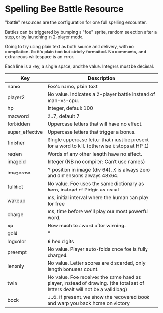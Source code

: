 # Spelling Bee Battle Resource

"battle" resources are the configuration for one full spelling encounter.

Battles can be triggered by bumping a "foe" sprite, random selection after a step, or by launching in 2-player mode.

Going to try using plain text as both source and delivery, with no compilation.
So it's plain text but strictly formatted. No comments, and extraneous whitespace is an error.

Each line is a key, a single space, and the value.
Integers must be decimal.

| Key             | Description |
|-----------------|-------------|
| name            | Foe's name, plain text. |
| player2         | No value. Indicates a 2-player battle instead of man-vs-cpu. |
| hp              | Integer, default 100 |
| maxword         | 2..7, default 7 |
| forbidden       | Uppercase letters that will have no effect. |
| super_effective | Uppercase letters that trigger a bonus. |
| finisher        | Single uppercase letter that must be present for a word to kill. (otherwise it stops at HP 1) |
| reqlen          | Words of any other length have no effect. |
| imageid         | Integer (NB no compiler: Can't use names) |
| imagerow        | Y position in image (div 64). X is always zero and dimensions always 48x64. |
| fulldict        | No value. Foe uses the same dictionary as hero, instead of Pidgin as usual. |
| wakeup          | ms, initial interval where the human can play for free. |
| charge          | ms, time before we'll play our most powerful word. |
| xp              | How much to award after winning. |
| gold            | '' |
| logcolor        | 6 hex digits |
| preempt         | No value. Player auto-folds once foe is fully charged. |
| lenonly         | No value. Letter scores are discarded, only length bonuses count. |
| twin            | No value. Foe receives the same hand as player, instead of drawing. (the total set of letters dealt will not be a valid bag) |
| book            | 1..6. If present, we show the recovered book and warp you back home on victory. |
